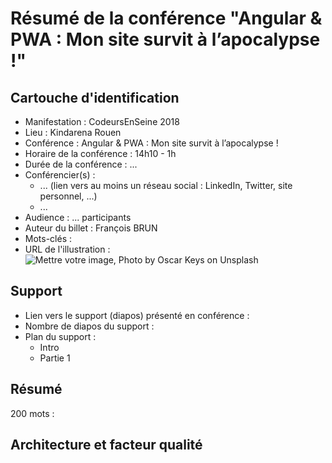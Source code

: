 # Résumé de la conférence "Angular & PWA : Mon site survit à l’apocalypse !"

## Cartouche d'identification

 - Manifestation : CodeursEnSeine 2018
 - Lieu : Kindarena Rouen
 - Conférence : Angular & PWA : Mon site survit à l’apocalypse !
 - Horaire de la conférence : 14h10 - 1h
 - Durée de la conférence : ...
 - Conférencier(s) :
   - ... (lien vers au moins un réseau social : LinkedIn, Twitter, site personnel, ...)
   - ...
 - Audience : ... participants
 - Auteur du billet : François BRUN
 - Mots-clés : 
 - URL de l'illustration : ![Mettre votre image, Photo by Oscar Keys on Unsplash](oscar-keys-58399-unsplash.jpg)

## Support
 - Lien vers le support (diapos) présenté en conférence : 
 - Nombre de diapos du support :
 - Plan du support :
   - Intro
   - Partie 1

## Résumé
200 mots :



## Architecture et facteur qualité
